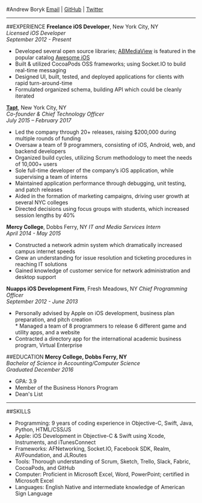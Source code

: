 #Andrew Boryk
[Email](mailto:andrewcboryk@gmail.com) | [GitHub](https://github.com/AndrewBoryk/) | [Twitter](https://twitter.com/TrepIsLife)

***
##EXPERIENCE
**Freelance iOS Developer**, New York City, NY  
*Licensed iOS Developer*  
*September 2012 - Present*  
* Developed several open source libraries; [ABMediaView](http://www.github.com/andrewboryk/ABMediaView) is featured in the popular catalog [Awesome iOS](https://github.com/vsouza/awesome-ios) 
* Built & utilized CocoaPods OSS frameworks; using Socket.IO to build real-time messaging
* Designed UI, built, tested, and deployed applications for clients with rapid turn-around-time
* Formulated organized schema, building API which could be cleanly iterated

**[Tapt](http://apple.co/2h0haye)**, New York City, NY  
*Co-founder & Chief Technology Officer*  
*July 2015 – February 2017*  
* Led the company through 20+ releases, raising $200,000 during multiple rounds of funding 
* Oversaw a team of 9 programmers, consisting of iOS, Android, web, and backend developers
* Organized build cycles, utilizing Scrum methodology to meet the needs of 10,000+ users
* Sole full-time developer of the company’s iOS application, while supervising a team of interns
* Maintained application performance through debugging, unit testing, and patch releases
* Aided in the formation of marketing campaigns, driving user growth at several NYC colleges
* Directed decisions using focus groups with students, which increased session lengths by 40%  

**Mercy College**, Dobbs Ferry, NY
*IT and Media Services Intern*  
*April 2014 - May 2015*
* Constructed a network admin system which dramatically increased campus internet speeds
* Grew an understanding for issue resolution and ticketing procedures in reaching IT solutions
* Gained knowledge of customer service for network administration and desktop support

**Nuapps iOS Development Firm**, Fresh Meadows, NY
*Chief Programming Officer*  
*September 2012 - June 2013*
* Personally advised by Apple on iOS development, business plan preparation, and pitch creation  
* Managed a team of 8 programmers to release 6 different game and utility apps, and a website 
* Contracted a directory app for the international academic business program, Virtual Enterprise 

##EDUCATION
**Mercy College, Dobbs Ferry, NY**   
*Bachelor of Science in Accounting/Computer Science*    
*Graduated December 2016*
* GPA: 3.9
* Member of the Business Honors Program
* Dean's List


***
##SKILLS
* Programming: 9 years of coding experience in Objective-C, Swift, Java, Python, HTML/CSS/JS
* Apple: iOS Development in Objective-C & Swift using Xcode, Instruments, and iTunesConnect
* Frameworks: AFNetworking, Socket.IO, Facebook SDK, Realm, AVFoundation, and JLRoutes
* Tools: Thorough understanding of Scrum, Sketch, Trello, Slack, Fabric, CocoaPods, and GitHub
* Computer: Proficient in Microsoft Excel, Word, PowerPoint; certified in Microsoft Excel 
* Languages: English Native and intermediate knowledge of American Sign Language
